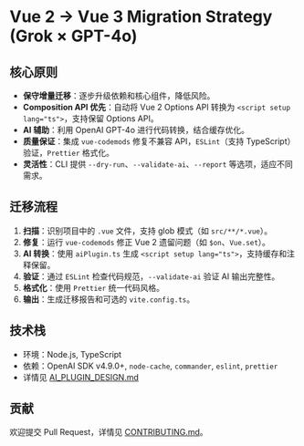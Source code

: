 # Vue 2 → Vue 3 Migration Strategy (Grok × GPT-4o)

## 核心原则
- **保守增量迁移**：逐步升级依赖和核心组件，降低风险。
- **Composition API 优先**：自动将 Vue 2 Options API 转换为 `<script setup lang="ts">`，支持保留 Options API。
- **AI 辅助**：利用 OpenAI GPT-4o 进行代码转换，结合缓存优化。
- **质量保证**：集成 `vue-codemods` 修复不兼容 API，`ESLint`（支持 TypeScript）验证，`Prettier` 格式化。
- **灵活性**：CLI 提供 `--dry-run`、`--validate-ai`、`--report` 等选项，适应不同需求。

## 迁移流程
1. **扫描**：识别项目中的 `.vue` 文件，支持 glob 模式（如 `src/**/*.vue`）。
2. **修复**：运行 `vue-codemods` 修正 Vue 2 遗留问题（如 `$on`、`Vue.set`）。
3. **AI 转换**：使用 `aiPlugin.ts` 生成 `<script setup lang="ts">`，支持缓存和注释保留。
4. **验证**：通过 `ESLint` 检查代码规范，`--validate-ai` 验证 AI 输出完整性。
5. **格式化**：使用 `Prettier` 统一代码风格。
6. **输出**：生成迁移报告和可选的 `vite.config.ts`。

## 技术栈
- 环境：Node.js, TypeScript
- 依赖：OpenAI SDK v4.9.0+, `node-cache`, `commander`, `eslint`, `prettier`
- 详情见 [AI_PLUGIN_DESIGN.md](AI_PLUGIN_DESIGN.md)

## 贡献
欢迎提交 Pull Request，详情见 [CONTRIBUTING.md](../CONTRIBUTING.md)。